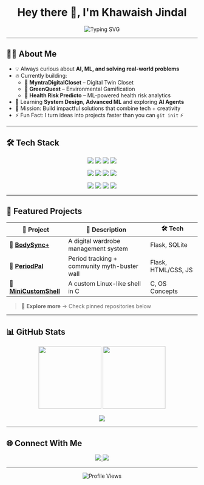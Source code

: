 <!-- Typing Animation Header -->
<h1 align="center">Hey there 👋, I'm Khawaish Jindal</h1>

<p align="center">
  <img src="https://readme-typing-svg.herokuapp.com?font=Fira+Code&size=24&pause=1000&center=true&vCenter=true&width=550&lines=AI+Enthusiast+%7C+Full+Stack+Developer;Hackathon+Lover+%7C+Problem+Solver;ML+Engineer+In+Progress+%7C+Always+Learning!" alt="Typing SVG" />
</p>

---

## 🧑‍💻 About Me  
- 💡 Always curious about **AI, ML, and solving real-world problems**  
- 🔥 Currently building:  
  - 👗 **MyntraDigitalCloset** – Digital Twin Closet  
  - 🌱 **GreenQuest** – Environmental Gamification  
  - 🏥 **Health Risk Predicto** – ML-powered health risk analytics  
- 🌱 Learning **System Design**, **Advanced ML** and exploring **AI Agents**  
- 🎯 Mission: Build impactful solutions that combine tech + creativity  
- ⚡ Fun Fact: I turn ideas into projects faster than you can `git init` ⚡  

---

## 🛠️ Tech Stack  

<p align="center">
  <!-- Languages -->
  <img src="https://img.shields.io/badge/Python-3776AB?style=for-the-badge&logo=python&logoColor=white"/>
  <img src="https://img.shields.io/badge/C++-00599C?style=for-the-badge&logo=c%2B%2B&logoColor=white"/>
  <img src="https://img.shields.io/badge/JavaScript-F7DF1E?style=for-the-badge&logo=javascript&logoColor=black"/>
  <img src="https://img.shields.io/badge/TypeScript-3178C6?style=for-the-badge&logo=typescript&logoColor=white"/>
</p>

<p align="center">
  <!-- Frameworks -->
  <img src="https://img.shields.io/badge/Flask-000000?style=for-the-badge&logo=flask&logoColor=white"/>
  <img src="https://img.shields.io/badge/React-61DAFB?style=for-the-badge&logo=react&logoColor=black"/>
  <img src="https://img.shields.io/badge/Tailwind_CSS-38B2AC?style=for-the-badge&logo=tailwind-css&logoColor=white"/>
  <img src="https://img.shields.io/badge/PostgreSQL-336791?style=for-the-badge&logo=postgresql&logoColor=white"/>
</p>

<p align="center">
  <!-- ML Tools -->
  <img src="https://img.shields.io/badge/Scikit--learn-F7931E?style=for-the-badge&logo=scikit-learn&logoColor=white"/>
  <img src="https://img.shields.io/badge/Pandas-150458?style=for-the-badge&logo=pandas&logoColor=white"/>
  <img src="https://img.shields.io/badge/Numpy-013243?style=for-the-badge&logo=numpy&logoColor=white"/>
  <img src="https://img.shields.io/badge/Matplotlib-004B87?style=for-the-badge&logo=plotly&logoColor=white"/>
</p>

---

## 📌 Featured Projects  

| 🚀 Project | 📝 Description | 🛠 Tech |
|-----------|---------------|--------|
| 🛒 [**BodySync+**](https://github.com/Khawaish2006/BodySyncPlus) | A digital wardrobe management system | Flask, SQLite |
| 🤝 [**PeriodPal**](https://github.com/Khawaish2006/periodpal) | Period tracking + community myth-buster wall | Flask, HTML/CSS, JS |
| 🧠 [**MiniCustomShell**](https://github.com/Khawaish2006/MiniCustomShell) | A custom Linux-like shell in C | C, OS Concepts |

> 🔗 **Explore more** → Check pinned repositories below  

---

## 📊 GitHub Stats  

<p align="center">
  <img src="https://github-readme-stats.vercel.app/api?username=Khawaish2006&show_icons=true&theme=tokyonight&hide_border=true" height="165">
  <img src="https://github-readme-streak-stats.herokuapp.com?user=Khawaish2006&theme=tokyonight&hide_border=true" height="165">
</p>

<p align="center">
  <img src="https://github-readme-stats.vercel.app/api/top-langs/?username=Khawaish2006&layout=compact&theme=tokyonight&hide_border=true"/>
</p>

---

## 🌐 Connect With Me  

<p align="center">
  <a href="https://www.linkedin.com/in/khawaish12?utm_source=share&utm_campaign=share_via&utm_content=profile&utm_medium=android_app">
    <img src="https://img.shields.io/badge/LinkedIn-0077B5?style=for-the-badge&logo=linkedin&logoColor=white"/>
  </a>
  <a href="mailto:jindal.kh12@gmail.com">
    <img src="https://img.shields.io/badge/Email-D14836?style=for-the-badge&logo=gmail&logoColor=white"/>
  </a>
</p>

---

<p align="center">
  <img src="https://komarev.com/ghpvc/?username=Khawaish2006&style=flat-square&color=blue" alt="Profile Views"/>
</p>

